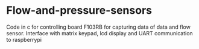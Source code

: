 # Flow-and-pressure-sensors
Code in c for controlling board F103RB for capturing data of data and flow sensor. Interface with matrix keypad, lcd display and UART communication to raspberrypi
